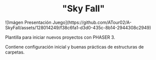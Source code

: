 <h1 align="center"> "Sky Fall" </h1>
![Imágen Presentación Juego](https://github.com/ATour02/A-SkyFall/assets/128014249/f38c6fa1-d3d0-435c-8b14-2944308c2949)

Plantilla para iniciar nuevos proyectos con PHASER 3.

Contiene configuración inicial y buenas prácticas de estructuras de carpetas.
